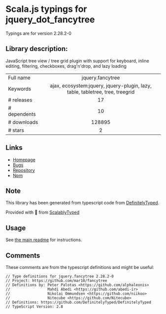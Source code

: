 
# Scala.js typings for jquery_dot_fancytree

Typings are for version 2.28.2-0

## Library description:
JavaScript tree view / tree grid plugin with support for keyboard, inline editing, filtering, checkboxes, drag'n'drop, and lazy loading

|                    |                 |
| ------------------ | :-------------: |
| Full name          | jquery.fancytree |
| Keywords           | ajax, ecosystem:jquery, jquery-plugin, lazy, table, tabletree, tree, treegrid |
| # releases         | 17 |
| # dependents       | 10 |
| # downloads        | 128895 |
| # stars            | 2 |

## Links
- [Homepage](https://github.com/mar10/fancytree)
- [Bugs](https://github.com/mar10/fancytree/issues)
- [Repository](https://github.com/mar10/fancytree)
- [Npm](https://www.npmjs.com/package/jquery.fancytree)
    


## Note
This library has been generated from typescript code from [DefinitelyTyped](https://definitelytyped.org).

Provided with :purple_heart: from [ScalablyTyped](https://github.com/oyvindberg/ScalablyTyped)

## Usage
See [the main readme](../../readme.md) for instructions.

## Comments

These comments are from the typescript definitions and might be useful:
```
// Type definitions for jquery.fancytree 2.28.2-0
// Project: https://github.com/mar10/fancytree
// Definitions by: Peter Palotas <https://github.com/alphaleonis>
//                 Mahdi Abedi <https://github.com/abedi-ir>
//                 Nikolai Ommundsen <https://github.com/niikoo>
//                 Nitecube <https://github.com/Nitecube>
// Definitions: https://github.com/DefinitelyTyped/DefinitelyTyped
// TypeScript Version: 2.8

```

